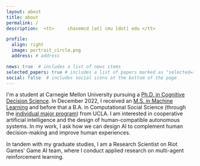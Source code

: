 ```yaml
---
layout: about
title: about
permalink: /
description:  <tt>     chasemcd [at] cmu [dot] edu </tt>

profile:
  align: right
  image: portrait_circle.png
  address: # address

news: true  # includes a list of news items
selected_papers: true # includes a list of papers marked as "selected={true}"
social: false  # includes social icons at the bottom of the page
---
```



I'm a student at Carnegie Mellon University pursuing a [Ph.D. in Cognitive Decision Science](https://www.cmu.edu/dietrich/sds/graduate/index.html). In December 2022, I received an [M.S. in Machine Learning](https://www.ml.cmu.edu/) and before that a B.A. in Computational Social Science (through the [individual major program](https://www.honors.ucla.edu/other-programs/design-your-own-major/)) from UCLA. I am interested in cooperative artificial intelligence and the design of human-compatible autonomous systems. In my work, I ask how we can design AI to complement human decision-making and improve human experiences.

In tandem with my graduate studies, I am a Research Scientist on Riot Games' Game AI team, where I conduct applied research on multi-agent reinforcement learning.  

<!-- Write your biography here. Tell the world about yourself. Link to your favorite [subreddit](http://reddit.com). You can put a picture in, too. The code is already in, just name your picture `prof_pic.jpg` and put it in the `img/` folder.

Put your address / P.O. box / other info right below your picture. You can also disable any these elements by editing `profile` property of the YAML header of your `_pages/about.md`. Edit `_bibliography/papers.bib` and Jekyll will render your [publications page](/al-folio/publications/) automatically.

Link to your social media connections, too. This theme is set up to use [Font Awesome icons](http://fortawesome.github.io/Font-Awesome/) and [Academicons](https://jpswalsh.github.io/academicons/), like the ones below. Add your Facebook, Twitter, LinkedIn, Google Scholar, or just disable all of them. -->
